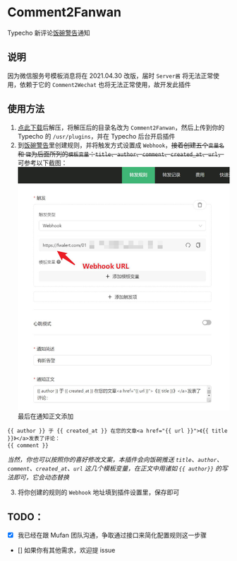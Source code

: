 # Comment2Fanwan
Typecho 新评论[饭碗警告](https://fwalert.com/115)通知

## 说明

因为微信服务号模板消息将在 2021.04.30 改版，届时 `Server酱` 将无法正常使用，依赖于它的 `Comment2Wechat` 也将无法正常使用，故开发此插件

## 使用方法

 1. [点此下载](https://github.com/YianAndCode/Comment2Fanwan/archive/master.zip)后解压，将解压后的目录名改为 `Comment2Fanwan`，然后上传到你的 Typecho 的 `/usr/plugins`，并在 Typecho 后台开启插件
 2. 到[饭碗警告](https://fwalert.com/115)里创建规则，并将触发方式设置成 `Webhook`，~~接着创建五个`变量名` 和 `键`为后面所列的`模板变量`：`title`、`author`、`comment`、`created_at`、`url`，~~ 可参考以下截图：
  ![](screenshots/fw_settings_intro.jpg)
  最后在通知正文添加
```
{{ author }} 于 {{ created_at }} 在您的文章<a href="{{ url }}">《{{ title }}》</a>发表了评论：
{{ comment }}
```
  *当然，你也可以按照你的喜好修改文案，本插件会向饭碗推送 `title`、`author`、`comment`、`created_at`、`url` 这几个模板变量，在正文中用诸如 `{{ author}}` 的写法即可，它会动态替换*

 3. 将你创建的规则的 `Webhook` 地址填到插件设置里，保存即可

## TODO：
 - [x] 我已经在跟 Mufan 团队沟通，争取通过接口来简化配置规则这一步骤  
 - [] 如果你有其他需求，欢迎提 issue
